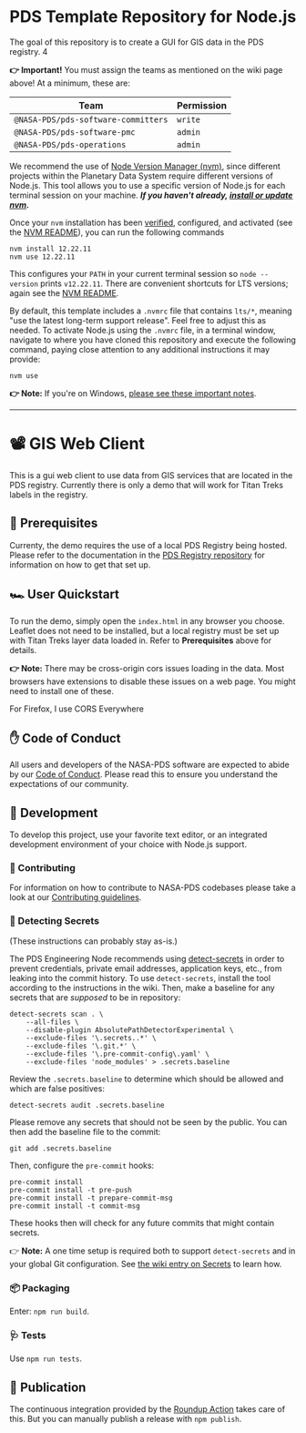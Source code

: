 # PDS Template Repository for Node.js

The goal of this repository is to create a GUI for GIS data in the PDS registry.
4
<!-- **👉 Note:** Please replace this entire `README.md` with text appropriate for your package!

**👉 Also note:** Check _every_ other file and replace text appropriate for your package!

This `README.md` documents the _template repository_ and contains instructions on how to use it after you've duplicated the template into a new project-specific repository. How do you do that? Simply click the <kbd>Use this template</kbd> button ↑ (or use [this hyperlink](https://github.com/NASA-PDS/template-repo-nodejs/generate)) and you've got a new repository already kitted-out with this template. -->

<!--
## 🏃 Getting Started With This Template

Our [wiki on Git and GitHub](https://github.com/NASA-PDS/nasa-pds.github.io/wiki/Git-and-Github-Guide#creating-a-new-repo) has lots of useful information on setting up a new repository using the PDS Engineering Node templates. -->

**👉 Important!** You must assign the teams as mentioned on the wiki page above! At a minimum, these are:

| Team                                | Permission |
| ----------------------------------- | ---------- |
| `@NASA-PDS/pds-software-committers` | `write`    |
| `@NASA-PDS/pds-software-pmc`        | `admin`    |
| `@NASA-PDS/pds-operations`          | `admin`    |

<!-- This template was populated with [Vite](https://vitejs.dev) with [React](https://react.dev). If neither of these apply to your Node.js project, feel free to edit those out. -->

We recommend the use of [Node Version Manager (nvm)](https://github.com/nvm-sh/nvm), since different projects within the Planetary Data System require different versions of Node.js. This tool allows you to use a specific version of Node.js for each terminal session on your machine. ***If you haven't already, [install or update nvm](https://github.com/nvm-sh/nvm#installing-and-updating).***

Once your `nvm` installation has been [verified](https://github.com/nvm-sh/nvm/blob/master/README.md#verify-installation), configured, and activated (see the [NVM README](https://github.com/nvm-sh/nvm#readme)), you can run the following commands

    nvm install 12.22.11
    nvm use 12.22.11

This configures your `PATH` in your current terminal session so `node --version` prints `v12.22.11`. There are convenient shortcuts for LTS versions; again see the [NVM README](https://github.com/nvm-sh/nvm#readme).

By default, this template includes a `.nvmrc` file that contains `lts/*`, meaning "use the latest long-term support release". Feel free to adjust this as needed. To activate Node.js using the `.nvmrc` file, in a terminal window, navigate to where you have cloned this repository and execute the following command, paying close attention to any additional instructions it may provide:

    nvm use

**👉 Note:** If you're on Windows, [please see these important notes](https://github.com/nvm-sh/nvm#important-notes).


---

# 📽️ GIS Web Client

This is a gui web client to use data from GIS services that are located in the PDS registry. Currently there is only a demo that will work for Titan Treks labels in the registry.


## 💽 Prerequisites

Currenty, the demo requires the use of a local PDS Registry being hosted. Please refer to the documentation in the [PDS Registry repository](https://github.com/NASA-PDS/registry) for information on how to get that set up.


## 🏎️ User Quickstart

To run the demo, simply open the `index.html` in any browser you choose. Leaflet does not need to be installed, but a local registry must be set up with Titan Treks layer data loaded in. Refer to **Prerequisites** above for details.

**👉 Note:** There may be cross-origin cors issues loading in the data. Most browsers have extensions to disable these issues on a web page. You might need to install one of these.

For Firefox, I use CORS Everywhere


## ✋ Code of Conduct

All users and developers of the NASA-PDS software are expected to abide by our [Code of Conduct](https://github.com/NASA-PDS/.github/blob/main/CODE_OF_CONDUCT.md). Please read this to ensure you understand the expectations of our community.


## 🔧 Development

To develop this project, use your favorite text editor, or an integrated development environment of your choice with Node.js support.


### 👏 Contributing

For information on how to contribute to NASA-PDS codebases please take a look at our [Contributing guidelines](https://github.com/NASA-PDS/.github/blob/main/CONTRIBUTING.md).


### 🤫 Detecting Secrets

(These instructions can probably stay as-is.)

The PDS Engineering Node recommends using [detect-secrets](https://github.com/NASA-PDS/nasa-pds.github.io/wiki/Git-and-Github-Guide#detect-secrets) in order to prevent credentials, private email addresses, application keys, etc., from leaking into the commit history. To use `detect-secrets`, install the tool according to the instructions in the wiki. Then, make a baseline for any secrets that are _supposed_ to be in repository:

    detect-secrets scan . \
        --all-files \
        --disable-plugin AbsolutePathDetectorExperimental \
        --exclude-files '\.secrets..*' \
        --exclude-files '\.git.*' \
        --exclude-files '\.pre-commit-config\.yaml' \
        --exclude-files 'node_modules' > .secrets.baseline

Review the `.secrets.baseline` to determine which should be allowed and which are false positives:

    detect-secrets audit .secrets.baseline

Please remove any secrets that should not be seen by the public. You can then add the baseline file to the commit:

    git add .secrets.baseline

Then, configure the `pre-commit` hooks:

    pre-commit install
    pre-commit install -t pre-push
    pre-commit install -t prepare-commit-msg
    pre-commit install -t commit-msg

These hooks then will check for any future commits that might contain secrets.

👉 **Note:** A one time setup is required both to support `detect-secrets` and in your global Git configuration. See [the wiki entry on Secrets](https://github.com/NASA-PDS/nasa-pds.github.io/wiki/Git-and-Github-Guide#detect-secrets) to learn how.


### 📦 Packaging

Enter: `npm run build`.


### 🩺 Tests

Use `npm run tests`.


## 📢 Publication

The continuous integration provided by the [Roundup Action](https://github.com/NASA-PDS/roundup-action/) takes care of this. But you can manually publish a release with `npm publish`.
